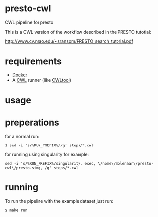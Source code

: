 # presto-cwl
CWL pipeline for presto

This is a CWL version of the workflow described in the PRESTO tutotial:

http://www.cv.nrao.edu/~sransom/PRESTO_search_tutorial.pdf

# requirements

* [Docker](https://www.docker.com/)
* A [CWL](http://www.commonwl.org/) runner (like [CWLtool](https://github.com/common-workflow-language/cwltool))
# usage

# preperations

for a normal run:
```
$ sed -i 's/%RUN_PREFIX%//g' steps/*.cwl
```

for running using singularity for example:
```
sed -i 's/%RUN_PREFIX%/singularity, exec, \/home\/molenaar\/presto-cwl\/presto.simg, /g' steps/*.cwl
```

# running

To run the pipeline with the example dataset just run:
```bash
$ make run
```
